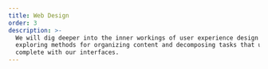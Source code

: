 ```yaml
---
title: Web Design
order: 3
description: >-
  We will dig deeper into the inner workings of user experience design by
  exploring methods for organizing content and decomposing tasks that users can
  complete with our interfaces.
---
```


